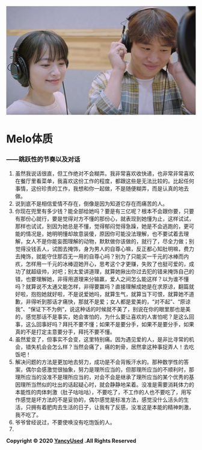 <img src="/img/Melo.png" style="zoom:50%;" />

# Melo体质				

### ——跳跃性的节奏以及对话

1. 虽然我说话很直，但工作绝对不会糊弄。我非常喜欢收快递，也非常非常喜欢在餐厅里看菜单，我喜欢这份工作的程度，都跟这些是无法比较的。比起任何事情，这份珍贵的工作，我想和你一起做，不是随便糊弄，而是认真的地去做。
2. 说到底不是相信爱情不存在，倒像是因为知道它存在而痛苦的人。
3. 你现在兜里有多少钱？能全部给她吗？要是有三亿呢？根本不会跟你要，只要有那份心就行，要是觉得对方不懂的那份心，就表现到她懂为止，这样试试，那样也试试，别因为她总是不懂，觉得郁闷觉得急躁，她是不会逃跑的，更可能的情况是，她明明懂却故意装傻，原因你可能没法理解，也不要试着去理解，女人不是你能妄图理解的动物，默默做你该做的，就行了，尽全力做；别觉得没钱丢人，试图去掩饰，身为男人的自尊心嘛，反正都心知肚明嘛，费力去掩饰，就能守住那百无一用的自尊心吗？别为了只能买一千元的冰棒而内疚，怎样用一千元的冰棒逗她开心，思考这个才更赚，失败了也挺可爱的，成功了就超级帅，对吧；别太爱讲道理，就算她揪出你过去犯的错来掩饰自己的错，也要理解她，非得用道理来分输赢，爱人之间怎么能这样？以为谁不懂吗？就算说不太通又能怎样，非得要赢吗？直接理解成她是在求原谅，翻篇就好啦，抱抱她就好啦，不是说爱她吗，就算生气，就算当下可恨，就算她不道歉，非得听到那话才痛快，那就不是爱；女人都是爱美的，“对不起”、“原谅我”、“保证下不为例”，说这种话的时候就不美了，别说在你的眼里那也是美的，感觉那话不是事实，她会害怕的，为什么要让喜欢的人害怕呢？是这么回事，这么回事好吗？拜托不要不懂；如果不是要分手，如果不是要分手，如果真的不是打定主意要分手，拜托不要不懂。
4. 虽然爱变了，但事实不会变，这里特别痛。因为遇见爱的人，是非比寻常的机会，错失机会会怎么样？当然会痛了，痛的刺骨，居然拿这种事捉弄人！去吃饭吧！
5. 解决问题的方法是更加地去努力，成功是不会背叛汗水的。那种数学性的答案，偶尔会感激觉很抽象，努力是理所应当的，但那理所应当的不顺利时，那理所应当的没准不是理所应当的，对会不会是继承了理所应当的某个优秀的基因理所当然似的吐出的话起疑心时，就会静静地呆着。没准是需要消耗体力的本能性的肉体刺激（肚子咕咕咕），不要吃了，不工作的人也不要吃了，用写作感觉是坏方法的不是妥协的，偶尔感觉是标准方法，感觉没什么活头的生活，只拥有着肥肉去生活的日子，让我有了反感，没准这是本能的精神刺激，我不吃了。
6. 爷爷曾经说过，不要使唤没有吃饱饭的人。
7. 

**Copyright © 2020 [YancyUsed](https://github.com/YancyUsed/Diary) .All Rights Reserved**